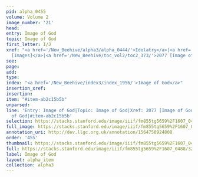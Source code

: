 ```yaml
---
pid: alpha_0455
volume: Volume 2
image_number: '21'
head: 
entry: Image of God
topic: Image of God
first_letter: I/J
xref: "<a href='/New_Beehive/alpha3/alpha_0444/'>Idolatry</a>|<a href='/New_Beehive/toc_vol2/toc2_178/'>955
  [Images]</a>|<a href='/New_Beehive/toc_vol2/toc2_373/'>2077 [Image of God]</a>"
see: 
page: 
add: 
type: 
index: "<a href='/New_Beehive/index3/index_1956/'>Image of God</a>"
insertion_xref: 
insertion: 
item: "#item-ab2c15b5b"
unparsed: 
line: 'Entry: Image of God|Topic: Image of God|Xref: 2077 [Image of God]|Index: Image
  of God|#item-ab2c15b5b'
selection: https://stacks.stanford.edu/image/iiif/fm855tg5659%2F1607_0488/321,3914,3036,443/full/0/default.jpg
full_image: https://stacks.stanford.edu/image/iiif/fm855tg5659%2F1607_0488/full/full/0/default.jpg
annotation_uri: http://dev.llgc.org.uk/annotation/1564758924808
order: '455'
thumbnail: https://stacks.stanford.edu/image/iiif/fm855tg5659%2F1607_0488/321,3914,600,180/250,/0/default.jpg
full: https://stacks.stanford.edu/image/iiif/fm855tg5659%2F1607_0488/321,3914,3036,443/full/0/default.jpg
label: Image of God
layout: alpha_item
collection: alpha3
---
```

